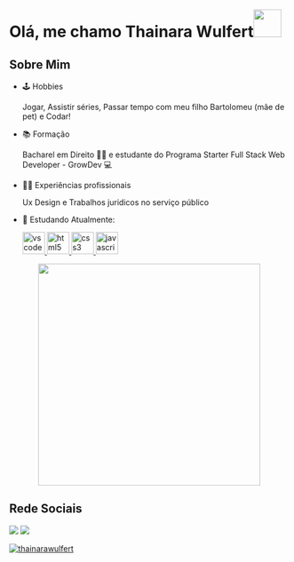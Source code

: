 
<h1>Olá, me chamo Thainara Wulfert<img src="https://media.giphy.com/media/ObNTw8Uzwy6KQ/giphy.gif" width="50px"></h1>


## **Sobre Mim**

- 🕹️ Hobbies
  <p>Jogar, Assistir séries, Passar tempo com meu filho Bartolomeu (mãe de pet) e Codar!</p>
  
  
- 📚 Formação
  <p> Bacharel em Direito 👩‍⚖️ e estudante do Programa Starter Full Stack Web Developer - GrowDev 💻 </p>
  
- 🧞‍♀️ Experiências profissionais
  <p> Ux Design e Trabalhos juridicos no serviço público</p>

- 💬 Estudando Atualmente:
   <p>
   <a href="https://code.visualstudio.com/">
      <img src="https://cdn.jsdelivr.net/gh/devicons/devicon/icons/vscode/vscode-original.svg" alt="vscode" width="40" height="40"/>
   </a>
   <a href="https://developer.mozilla.org/pt-BR/docs/Web/HTML">
      <img src="https://cdn.jsdelivr.net/gh/devicons/devicon/icons/html5/html5-plain.svg" alt="html5" width="40" height="40"/>
   </a>
   <a href="https://developer.mozilla.org/pt-BR/docs/Web/CSS">
      <img src="https://cdn.jsdelivr.net/gh/devicons/devicon/icons/css3/css3-plain.svg" alt="css3" width="40" height="40"/>
   </a>
   <a href="https://developer.mozilla.org/en-US/docs/Web/JavaScript">
      <img src="https://cdn.jsdelivr.net/gh/devicons/devicon/icons/javascript/javascript-original.svg" alt="javascript" width="40" height="40"/>
   </a>
  </p>

  



<div align="center">
 <img src = "https://media0.giphy.com/media/KDDpcKigbfFpnejZs6/giphy.gif?cid=ecf05e47oy6f4zjs8g1qoiystc56cu7r9tb8a1fe76e05oty&rid=giphy.gif" width = 400px>
 </div>


## **Rede Sociais**

<p align="left">
  <a href="https://mailto:wulfertthainara@gmail.com"" alt="Gmail">
  <img src="https://img.shields.io/badge/-Gmail-FF0000?style=flat-square&labelColor=FF0000&logo=gmail&logoColor=white&link=LINK-DO-SEU-EMAIL" /></a>

  <a href="https://www.linkedin.com/in/thainara-wulfert-4350601a5/" alt="Linkedin">
  <img src="https://img.shields.io/badge/-Linkedin-0e76a8?style=flat-square&logo=Linkedin&logoColor=white&link=LINK-DO-SEU-LINKEDIN" /></a>
</p>  
                                                                                                                                     
                                                                                                           
[![thainarawulfert](https://github-readme-stats.vercel.app/api/top-langs/?username=iuricode&hide=html&layout=compact&theme=highcontrast)](https://github.com/iuricode/)
                                                                                                                                    
